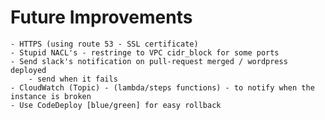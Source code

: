 # Future Improvements

    - HTTPS (using route 53 - SSL certificate)
    - Stupid NACL's - restringe to VPC cidr_block for some ports
    - Send slack's notification on pull-request merged / wordpress deployed
        - send when it fails
    - CloudWatch (Topic) - (lambda/steps functions) - to notify when the instance is broken
    - Use CodeDeploy [blue/green] for easy rollback